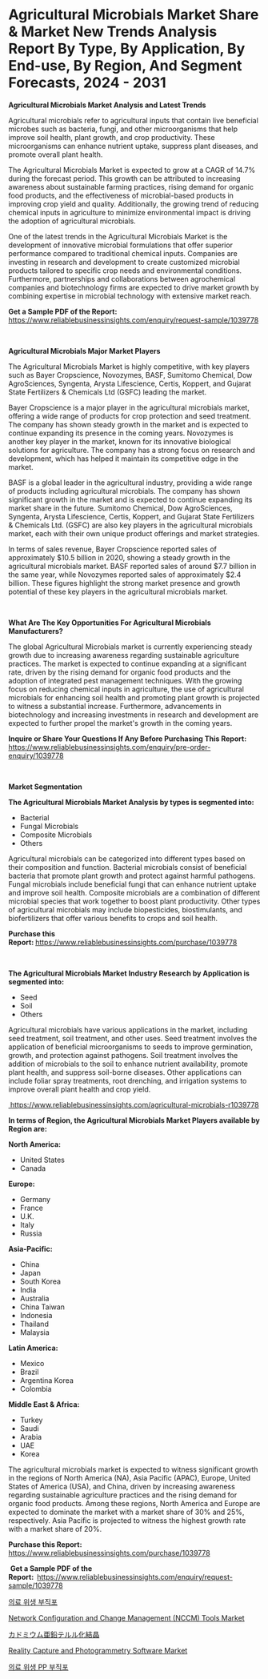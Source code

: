 <p><h1>Agricultural Microbials Market Share & Market New Trends Analysis Report By Type, By Application, By End-use, By Region, And Segment Forecasts, 2024 - 2031</h1></p><p><strong>Agricultural Microbials Market Analysis and Latest Trends</strong></p>
<p><p>Agricultural microbials refer to agricultural inputs that contain live beneficial microbes such as bacteria, fungi, and other microorganisms that help improve soil health, plant growth, and crop productivity. These microorganisms can enhance nutrient uptake, suppress plant diseases, and promote overall plant health.</p><p>The Agricultural Microbials Market is expected to grow at a CAGR of 14.7% during the forecast period. This growth can be attributed to increasing awareness about sustainable farming practices, rising demand for organic food products, and the effectiveness of microbial-based products in improving crop yield and quality. Additionally, the growing trend of reducing chemical inputs in agriculture to minimize environmental impact is driving the adoption of agricultural microbials.</p><p>One of the latest trends in the Agricultural Microbials Market is the development of innovative microbial formulations that offer superior performance compared to traditional chemical inputs. Companies are investing in research and development to create customized microbial products tailored to specific crop needs and environmental conditions. Furthermore, partnerships and collaborations between agrochemical companies and biotechnology firms are expected to drive market growth by combining expertise in microbial technology with extensive market reach.</p></p>
<p><strong>Get a Sample PDF of the Report:&nbsp;</strong> <a href="https://www.reliablebusinessinsights.com/enquiry/request-sample/1039778">https://www.reliablebusinessinsights.com/enquiry/request-sample/1039778</a></p>
<p>&nbsp;</p>
<p><strong>Agricultural Microbials Major Market Players</strong></p>
<p><p>The Agricultural Microbials Market is highly competitive, with key players such as Bayer Cropscience, Novozymes, BASF, Sumitomo Chemical, Dow AgroSciences, Syngenta, Arysta Lifescience, Certis, Koppert, and Gujarat State Fertilizers & Chemicals Ltd (GSFC) leading the market.</p><p>Bayer Cropscience is a major player in the agricultural microbials market, offering a wide range of products for crop protection and seed treatment. The company has shown steady growth in the market and is expected to continue expanding its presence in the coming years. Novozymes is another key player in the market, known for its innovative biological solutions for agriculture. The company has a strong focus on research and development, which has helped it maintain its competitive edge in the market.</p><p>BASF is a global leader in the agricultural industry, providing a wide range of products including agricultural microbials. The company has shown significant growth in the market and is expected to continue expanding its market share in the future. Sumitomo Chemical, Dow AgroSciences, Syngenta, Arysta Lifescience, Certis, Koppert, and Gujarat State Fertilizers & Chemicals Ltd. (GSFC) are also key players in the agricultural microbials market, each with their own unique product offerings and market strategies.</p><p>In terms of sales revenue, Bayer Cropscience reported sales of approximately $10.5 billion in 2020, showing a steady growth in the agricultural microbials market. BASF reported sales of around $7.7 billion in the same year, while Novozymes reported sales of approximately $2.4 billion. These figures highlight the strong market presence and growth potential of these key players in the agricultural microbials market.</p></p>
<p>&nbsp;</p>
<p><strong>What Are The Key Opportunities For Agricultural Microbials Manufacturers?</strong></p>
<p><p>The global Agricultural Microbials market is currently experiencing steady growth due to increasing awareness regarding sustainable agriculture practices. The market is expected to continue expanding at a significant rate, driven by the rising demand for organic food products and the adoption of integrated pest management techniques. With the growing focus on reducing chemical inputs in agriculture, the use of agricultural microbials for enhancing soil health and promoting plant growth is projected to witness a substantial increase. Furthermore, advancements in biotechnology and increasing investments in research and development are expected to further propel the market's growth in the coming years.</p></p>
<p><strong>Inquire or Share Your Questions If Any Before Purchasing This Report:</strong> <a href="https://www.reliablebusinessinsights.com/enquiry/pre-order-enquiry/1039778">https://www.reliablebusinessinsights.com/enquiry/pre-order-enquiry/1039778</a></p>
<p>&nbsp;</p>
<p><strong>Market Segmentation</strong></p>
<p><strong>The Agricultural Microbials Market Analysis by types is segmented into:</strong></p>
<p><ul><li>Bacterial</li><li>Fungal Microbials</li><li>Composite Microbials</li><li>Others</li></ul></p>
<p><p>Agricultural microbials can be categorized into different types based on their composition and function. Bacterial microbials consist of beneficial bacteria that promote plant growth and protect against harmful pathogens. Fungal microbials include beneficial fungi that can enhance nutrient uptake and improve soil health. Composite microbials are a combination of different microbial species that work together to boost plant productivity. Other types of agricultural microbials may include biopesticides, biostimulants, and biofertilizers that offer various benefits to crops and soil health.</p></p>
<p><strong>Purchase this Report:&nbsp;</strong><a href="https://www.reliablebusinessinsights.com/purchase/1039778">https://www.reliablebusinessinsights.com/purchase/1039778</a></p>
<p>&nbsp;</p>
<p><strong>The Agricultural Microbials Market Industry Research by Application is segmented into:</strong></p>
<p><ul><li>Seed</li><li>Soil</li><li>Others</li></ul></p>
<p><p>Agricultural microbials have various applications in the market, including seed treatment, soil treatment, and other uses. Seed treatment involves the application of beneficial microorganisms to seeds to improve germination, growth, and protection against pathogens. Soil treatment involves the addition of microbials to the soil to enhance nutrient availability, promote plant health, and suppress soil-borne diseases. Other applications can include foliar spray treatments, root drenching, and irrigation systems to improve overall plant health and crop yield.</p></p>
<p><a href="https://www.reliablebusinessinsights.com/agricultural-microbials-r1039778">&nbsp;https://www.reliablebusinessinsights.com/agricultural-microbials-r1039778</a></p>
<p><strong>In terms of Region, the Agricultural Microbials Market Players available by Region are:</strong></p>
<p>
    <p> <strong> North America: </strong>
        <ul>
            <li>United States</li>
            <li>Canada</li>
        </ul>
        </p> 
    <p> <strong> Europe: </strong>
        <ul>
            <li>Germany</li>
            <li>France</li>
            <li>U.K.</li>
            <li>Italy</li>
            <li>Russia</li>
        </ul>
        </p> 
    <p> <strong> Asia-Pacific: </strong>
        <ul>
            <li>China</li>
            <li>Japan</li>
            <li>South Korea</li>
            <li>India</li>
            <li>Australia</li>
            <li>China Taiwan</li>
            <li>Indonesia</li>
            <li>Thailand</li>
            <li>Malaysia</li>
        </ul>
        </p> 
    <p> <strong> Latin America: </strong>
        <ul>
            <li>Mexico</li>
            <li>Brazil</li>
            <li>Argentina Korea</li>
            <li>Colombia</li>
        </ul>
        </p> 
    <p> <strong> Middle East & Africa: </strong>
        <ul>
            <li>Turkey</li>
            <li>Saudi</li>
            <li>Arabia</li>
            <li>UAE</li>
            <li>Korea</li>
        </ul>
    </p>
    </p>
<p><p>The agricultural microbials market is expected to witness significant growth in the regions of North America (NA), Asia Pacific (APAC), Europe, United States of America (USA), and China, driven by increasing awareness regarding sustainable agriculture practices and the rising demand for organic food products. Among these regions, North America and Europe are expected to dominate the market with a market share of 30% and 25%, respectively. Asia Pacific is projected to witness the highest growth rate with a market share of 20%.</p></p>
<p><strong>Purchase this Report: </strong><a href="https://www.reliablebusinessinsights.com/purchase/1039778">https://www.reliablebusinessinsights.com/purchase/1039778</a></p>
<p>&nbsp;<strong>Get a Sample PDF of the Report:&nbsp;&nbsp;</strong><a href="https://www.reliablebusinessinsights.com/enquiry/request-sample/1039778">https://www.reliablebusinessinsights.com/enquiry/request-sample/1039778</a></p>
<p><strong></strong></p>
<p><p><a href="https://github.com/vsr06p4p49/Market-Research-Report-List-2/blob/main/1227632126646.md">의료 위생 부직포</a></p><p><a href="https://github.com/angelajermaine/Market-Research-Report-List-3/blob/main/network-configuration-and-change-management-nccm-tools-market.md">Network Configuration and Change Management (NCCM) Tools Market</a></p><p><a href="https://github.com/xemfu2379520/Market-Research-Report-List-2/blob/main/3968231119381.md">カドミウム亜鉛テルル化結晶</a></p><p><a href="https://github.com/beatblasta/Market-Research-Report-List-3/blob/main/reality-capture-and-photogrammetry-software-market.md">Reality Capture and Photogrammetry Software Market</a></p><p><a href="https://github.com/oajzkywllm460/Market-Research-Report-List-2/blob/main/1868423126645.md">의료 위생 PP 부직포</a></p></p>